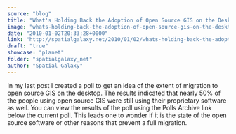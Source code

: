 ```yaml
---
source: "blog"
title: "What's Holding Back the Adoption of Open Source GIS on the Desktop?"
image: "whats-holding-back-the-adoption-of-open-source-gis-on-the-desktop"
date: "2010-01-02T20:33:28+0000"
link: "http://spatialgalaxy.net/2010/01/02/whats-holding-back-the-adoption-of-open-source-gis-on-the-desktop/"
draft: "true"
showcase: "planet"
folder: "spatialgalaxy_net"
author: "Spatial Galaxy"
---
```


In my last post I created a poll to get an idea of the extent of migration to open source GIS on the desktop. The results indicated that nearly 50% of the people using open source GIS were still using their proprietary software as well. You can view the results of the poll using the Polls Archive link below the current poll.
This leads one to wonder if it is the state of the open source software or other reasons that prevent a full migration.
